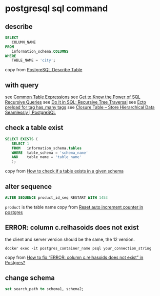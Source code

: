 # postgresql sql command

## describe

``` sql
SELECT
   COLUMN_NAME
FROM
   information_schema.COLUMNS
WHERE
   TABLE_NAME = 'city';
```
copy from [PostgreSQL Describe Table](http://www.postgresqltutorial.com/postgresql-describe-table/)

## with query
see [Common Table Expressions](https://www.postgresql.org/docs/current/queries-with.html)
see [Get to Know the Power of SQL Recursive Queries](https://academy.vertabelo.com/blog/get-to-know-the-power-of-sql-recursive-queries/)
see [Do It in SQL: Recursive Tree Traversal](https://academy.vertabelo.com/blog/do-it-in-sql-recursive-tree-traversal/)
see [Ecto preload for tag has_many tags](https://elixirforum.com/t/ecto-preload-for-tag-has-many-tags/4323)
see [Closure Table – Store Hierarchical Data Seamlessly | PostgreSQL](https://www.technobytz.com/closure_table_store_hierarchical_data.html)

## check a table exist

``` sql
SELECT EXISTS (
   SELECT 1
   FROM   information_schema.tables
   WHERE  table_schema = 'schema_name'
   AND    table_name = 'table_name'
   );
```
copy from [How to check if a table exists in a given schema](https://stackoverflow.com/questions/20582500/how-to-check-if-a-table-exists-in-a-given-schema)

## alter sequence

``` sql
ALTER SEQUENCE product_id_seq RESTART WITH 1453
```
`product` is the table name
copy from [Reset auto increment counter in postgres](https://stackoverflow.com/questions/5342440/reset-auto-increment-counter-in-postgres)

## ERROR: column c.relhasoids does not exist
the client and server version should be the same, the 12 version.

``` shell
docker exec -it postgres_container_name psql your_connection_string
```
copy from [How to fix “ERROR: column c.relhasoids does not exist” in Postgres?](https://stackoverflow.com/questions/58461178/how-to-fix-error-column-c-relhasoids-does-not-exist-in-postgres)

## change schema

``` sql
set search_path to schema1, schema2;
```
